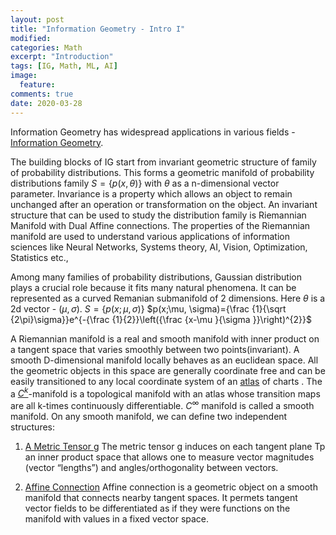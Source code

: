 ```yaml
---
layout: post
title: "Information Geometry - Intro I"
modified:
categories: Math
excerpt: "Introduction"
tags: [IG, Math, ML, AI]
image:
  feature:
comments: true
date: 2020-03-28
---
```


Information Geometry has widespread applications in various fields - [Information Geometry](https://greeshmab.github.io/math/IG-Intro/).

The building blocks of IG start from invariant geometric structure of family of probability distributions. This forms a geometric manifold of probability distributions family $S=\{p(x,\theta)\}$ with $\theta$ as a n-dimensional vector parameter. Invariance is a property which allows an object to remain unchanged after an operation or transformation on the object. An invariant structure that can be used to study the distribution family is Riemannian Manifold with Dual Affine connections. The properties of the Riemannian manifold are used to understand various applications of information sciences like Neural Networks, Systems theory, AI, Vision, Optimization, Statistics etc.,

Among many families of probability distributions, Gaussian distribution plays a crucial role because it fits many natural phenomena. It can be represented as a curved Remanian submanifold of 2 dimensions. Here $\theta$ is a 2d vector - $(\mu, \sigma)$.
$S= \{p(x;\mu, \sigma)\}$
$p(x;\mu, \sigma)={\frac {1}{\sqrt {2\pi}\sigma}}e^{-{\frac {1}{2}}\left({\frac {x-\mu }{\sigma }}\right)^{2}}$

A Riemannian manifold is a real and smooth manifold with inner product on a tangent space that varies smoothly between two points(invariant). A smooth D-dimensional manifold locally behaves as an euclidean space. All the geometric objects in this space are generally coordinate free and can be easily transitioned to any local coordinate system of an [atlas](https://greeshmab.github.io/math/IG-Basics/) of charts . The a [$C^{k}$](https://en.wikipedia.org/wiki/Differentiability_class)-manifold is a topological manifold with an atlas whose transition maps are all k-times continuously differentiable. $C^{\infty}$ manifold is called a smooth manifold. On any smooth manifold, we can define two independent structures:

1.  [A Metric Tensor g](https://greeshmab.github.io/math/IG-Basics/) 
The metric tensor g induces on each tangent plane Tp an inner product space that allows one to measure vector magnitudes (vector “lengths”) and angles/orthogonality between vectors.

2.  [Affine Connection](https://greeshmab.github.io/math/IG-Basics/)
Affine connection is a geometric object on a smooth manifold that connects nearby tangent spaces. It permets tangent vector fields to be differentiated as if they were functions on the manifold with values in a fixed vector space.

  
  
